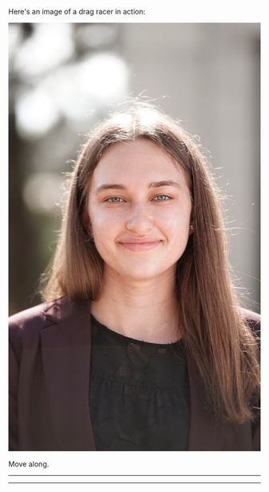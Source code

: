 

Here's an image of a drag racer in action:

![headshot](/assets/photo.jpeg)

Move along.


---
---
